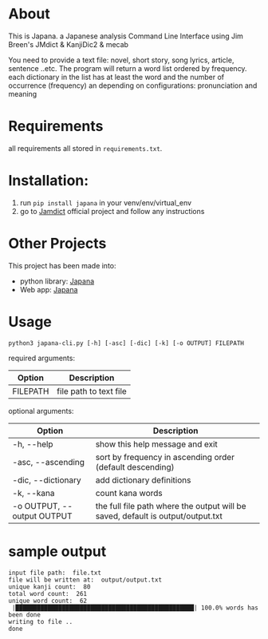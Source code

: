 # About 

This is Japana. a Japanese analysis Command Line Interface using Jim Breen's JMdict & KanjiDic2 & mecab


You need to provide a text file: novel, short story, song lyrics, article, sentence ..etc. 
The program will return a word list ordered by frequency. 
each dictionary in the list has at least the word and the number of occurrence (frequency)
an depending on configurations: pronunciation and meaning
# Requirements

all requirements all stored in `requirements.txt`.



# Installation:

1. run `pip install japana` in your venv/env/virtual_env
3. go to [Jamdict](https://github.com/neocl/jamdict) official project and follow any instructions


# Other Projects

This project has been made into:
* python library: [Japana](https://github.com/reem-codes/japana)
* Web app: [Japana](http://japana.dev)
# Usage
`python3 japana-cli.py [-h] [-asc] [-dic] [-k] [-o OUTPUT] FILEPATH`

required arguments:

Option | Description
--- | --- 
FILEPATH | file path to text file

optional arguments:

Option | Description
--- | --- 
-h, --help | show this help message and exit 
-asc, --ascending | sort by frequency in ascending order (default descending)
-dic, --dictionary | add dictionary definitions
-k, --kana | count kana words
-o OUTPUT, --output OUTPUT | the full file path where the output will be saved, default is output/output.txt

# sample output
```
input file path:  file.txt
file will be written at:  output/output.txt
unique kanji count:  80
total word count:  261
unique word count:  62
 |██████████████████████████████████████████████████| 100.0% words has been done
writing to file ..
done
```
